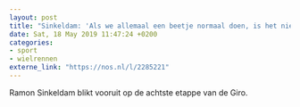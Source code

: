 ```yaml
---
layout: post
title: "Sinkeldam: 'Als we allemaal een beetje normaal doen, is het niet zo gevaarlijk'"
date: Sat, 18 May 2019 11:47:24 +0200
categories: 
- sport 
- wielrennen 
externe_link: "https://nos.nl/l/2285221"
---
```


Ramon Sinkeldam blikt vooruit op de achtste etappe van de Giro.
